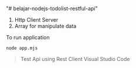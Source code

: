 "# belajar-nodejs-todolist-restful-api" 


1. Http Client Server
2. Array for manipulate data

To run application 

`node app.mjs`

> Test Api using Rest Client Visual Studio Code
